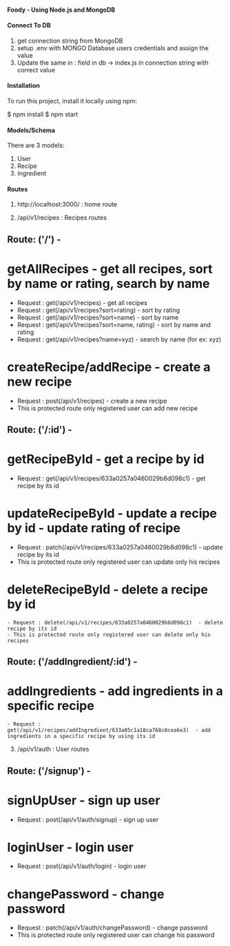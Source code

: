 #### Foody - Using Node.js and MongoDB

#### Connect To DB

1. get connection string from MongoDB
2. setup .env with MONGO Database users credentials and assign the value
3. Update the same in <username>:<password> field in db -> index.js in connection string with correct value

#### Installation

To run this project, install it locally using npm:

$ npm install
$ npm start

#### Models/Schema

There are 3 models:

1. User
2. Recipe
3. Ingredient

#### Routes

1. http://localhost:3000/ : home route

2. /api/v1/recipes : Recipes routes

## Route: ('/') -

# getAllRecipes - get all recipes, sort by name or rating, search by name

- Request : get(/api/v1/recipes) - get all recipes
- Request : get(/api/v1/recipes?sort=rating) - sort by rating
- Request : get(/api/v1/recipes?sort=name) - sort by name
- Request : get(/api/v1/recipes?sort=name, rating) - sort by name and rating
- Request : get(/api/v1/recipes?name=xyz) - search by name (for ex: xyz)

# createRecipe/addRecipe - create a new recipe

- Request : post(/api/v1/recipes) - create a new recipe
- This is protected route only registered user can add new recipe

## Route: ('/:id') -

# getRecipeById - get a recipe by id

- Request : get(/api/v1/recipes/633a0257a0460029b8d098c1) - get recipe by its id

# updateRecipeById - update a recipe by id - update rating of recipe

- Request : patch(/api/v1/recipes/633a0257a0460029b8d098c1) - update recipe by its id
- This is protected route only registered user can update only his recipes

# deleteRecipeById - delete a recipe by id

    - Request : delete(/api/v1/recipes/633a0257a0460029b8d098c1)  - delete recipe by its id
    - This is protected route only registered user can delete only his recipes

## Route: ('/addIngredient/:id') -

# addIngredients - add ingredients in a specific recipe

    - Request : get(/api/v1/recipes/addIngredient/633a05c1a18ca768c8cea6e3)  - add ingredients in a specific recipe by using its id

3. /api/v1/auth : User routes

## Route: ('/signup') -

# signUpUser - sign up user

- Request : post(/api/v1/auth/signup) - sign up user

# loginUser - login user

- Request : post(/api/v1/auth/login) - login user

# changePassword - change password

- Request : patch(/api/v1/auth/changePassword) - change password
- This is protected route only registered user can change his password
